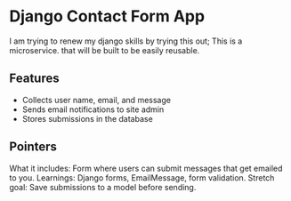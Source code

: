# Django Contact Form App

I am trying to renew my django skills by trying this out;
This is a microservice. that will be built to be easily reusable.

## Features

- Collects user name, email, and message
- Sends email notifications to site admin
- Stores submissions in the database

## Pointers

What it includes: Form where users can submit messages that get emailed to you.
Learnings: Django forms, EmailMessage, form validation.
Stretch goal: Save submissions to a model before sending.
